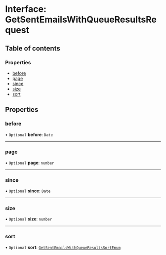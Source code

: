 # Interface: GetSentEmailsWithQueueResultsRequest

## Table of contents

### Properties

- [before](GetSentEmailsWithQueueResultsRequest.md#before)
- [page](GetSentEmailsWithQueueResultsRequest.md#page)
- [since](GetSentEmailsWithQueueResultsRequest.md#since)
- [size](GetSentEmailsWithQueueResultsRequest.md#size)
- [sort](GetSentEmailsWithQueueResultsRequest.md#sort)

## Properties

### <a id="before" name="before"></a> before

• `Optional` **before**: `Date`

___

### <a id="page" name="page"></a> page

• `Optional` **page**: `number`

___

### <a id="since" name="since"></a> since

• `Optional` **since**: `Date`

___

### <a id="size" name="size"></a> size

• `Optional` **size**: `number`

___

### <a id="sort" name="sort"></a> sort

• `Optional` **sort**: [`GetSentEmailsWithQueueResultsSortEnum`](../enums/GetSentEmailsWithQueueResultsSortEnum.md)
